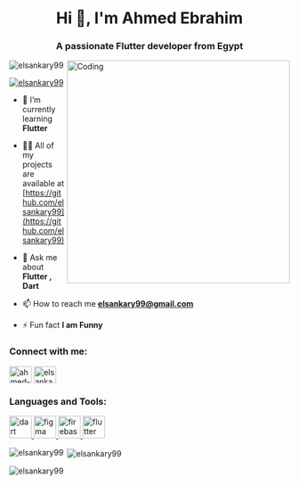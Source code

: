 <h1 align="center">Hi 👋, I'm Ahmed Ebrahim</h1>
<h3 align="center">A passionate Flutter developer from Egypt</h3>
<img align="right" alt="Coding" width="400" src="https://camo.githubusercontent.com/a4c584bce1c41271485d28f92aaf9f581b3c88b68ca723b6edfd58b4ba988c2b/68747470733a2f2f63646e2e6472696262626c652e636f6d2f75736572732f313138373833362f73637265656e73686f74732f363533393432392f70726f6772616d65722e676966">
<p align="left"> <img src="https://komarev.com/ghpvc/?username=elsankary99&label=Profile%20views&color=0e75b6&style=flat" alt="elsankary99" /> </p>

<p align="left"> <a href="https://github.com/ryo-ma/github-profile-trophy"><img src="https://github-profile-trophy.vercel.app/?username=elsankary99" alt="elsankary99" /></a> </p>

- 🌱 I’m currently learning **Flutter**

- 👨‍💻 All of my projects are available at [https://github.com/elsankary99](https://github.com/elsankary99)

- 💬 Ask me about **Flutter , Dart**

- 📫 How to reach me **elsankary99@gmail.com**

- ⚡ Fun fact **I am Funny**

<h3 align="left">Connect with me:</h3>
<p align="left">
<a href="https://linkedin.com/in/ahmed-ebrahim-bbb968262" target="blank"><img align="center" src="https://raw.githubusercontent.com/rahuldkjain/github-profile-readme-generator/master/src/images/icons/Social/linked-in-alt.svg" alt="ahmed-ebrahim-bbb968262" height="30" width="40" /></a>
<a href="https://fb.com/elsankary99" target="blank"><img align="center" src="https://raw.githubusercontent.com/rahuldkjain/github-profile-readme-generator/master/src/images/icons/Social/facebook.svg" alt="elsankary99" height="30" width="40" /></a>
</p>

<h3 align="left">Languages and Tools:</h3>
<p align="left"> <a href="https://dart.dev" target="_blank" rel="noreferrer"> <img src="https://www.vectorlogo.zone/logos/dartlang/dartlang-icon.svg" alt="dart" width="40" height="40"/> </a> <a href="https://www.figma.com/" target="_blank" rel="noreferrer"> <img src="https://www.vectorlogo.zone/logos/figma/figma-icon.svg" alt="figma" width="40" height="40"/> </a> <a href="https://firebase.google.com/" target="_blank" rel="noreferrer"> <img src="https://www.vectorlogo.zone/logos/firebase/firebase-icon.svg" alt="firebase" width="40" height="40"/> </a> <a href="https://flutter.dev" target="_blank" rel="noreferrer"> <img src="https://www.vectorlogo.zone/logos/flutterio/flutterio-icon.svg" alt="flutter" width="40" height="40"/> </a> </p>

<p><img align="left" src="https://github-readme-stats.vercel.app/api/top-langs?username=elsankary99&show_icons=true&locale=en&layout=compact" alt="elsankary99" /></p>

<p>&nbsp;<img align="center" src="https://github-readme-stats.vercel.app/api?username=elsankary99&show_icons=true&locale=en" alt="elsankary99" /></p>

<p><img align="center" src="https://github-readme-streak-stats.herokuapp.com/?user=elsankary99&" alt="elsankary99" /></p>
